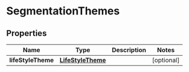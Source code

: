 
# SegmentationThemes

## Properties
Name | Type | Description | Notes
------------ | ------------- | ------------- | -------------
**lifeStyleTheme** | [**LifeStyleTheme**](LifeStyleTheme.md) |  |  [optional]




